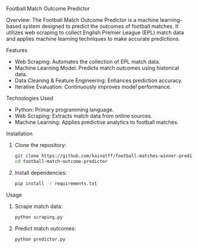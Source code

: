  Football Match Outcome Predictor

 Overview:
The Football Match Outcome Predictor is a machine learning-based system designed to predict the outcomes of football matches. It utilizes web scraping to collect English Premier League (EPL) match data and applies machine learning techniques to make accurate predictions.

 Features
- Web Scraping: Automates the collection of EPL match data.
- Machine Learning Model: Predicts match outcomes using historical data.
- Data Cleaning & Feature Engineering: Enhances prediction accuracy.
- Iterative Evaluation: Continuously improves model performance.

 Technologies Used
- Python: Primary programming language.
- Web Scraping: Extracts match data from online sources.
- Machine Learning: Applies predictive analytics to football matches.

 Installation
1. Clone the repository:
   ```sh
   git clone https://github.com/kainatff/football-matches-winner-preditor.git
   cd football-match-outcome-predictor
   ```
2. Install dependencies:
   ```sh
   pip install -r requirements.txt
   ```

 Usage
1. Scrape match data:
   ```sh
   python scraping.py
   ```
2. Predict match outcomes:
   ```sh
   python predictor.py
   ```


